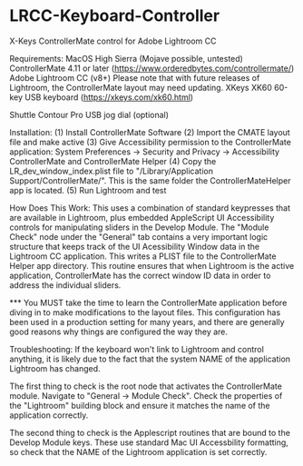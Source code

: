 # LRCC-Keyboard-Controller
X-Keys ControllerMate control for Adobe Lightroom CC

Requirements:
MacOS High Sierra (Mojave possible, untested)
ControllerMate 4.11 or later (https://www.orderedbytes.com/controllermate/)
Adobe Lightroom CC (v8+) 
  Please note that with future releases of Lightroom, the ControllerMate layout may need updating.
XKeys XK60 60-key USB keyboard (https://xkeys.com/xk60.html)

Shuttle Contour Pro USB jog dial (optional)


Installation:
(1) Install ControllerMate Software
(2) Import the CMATE layout file and make active
(3) Give Accessibility permission to the ControllerMate application:
    System Preferences -> Security and Privacy -> Accessibility
    ControllerMate and ControllerMate Helper
(4) Copy the LR_dev_window_index.plist file to "/Library/Application Support/ControllerMate/".  This is the same folder the ControllerMateHelper app is located.
(5) Run Lightroom and test

How Does This Work:
This uses a combination of standard keypresses that are available in Lightroom, plus embedded AppleScript UI Accessibility controls for manipulating sliders in the Develop Module. The "Module Check" node under the "General" tab contains a very important logic structure that keeps track of the UI Acessibility Window data in the Lightroom CC application. This writes a PLIST file to the ControllerMate Helper app directory. This routine ensures that when Lightroom is the active application, ControllerMate has the correct window ID data in order to address the individual sliders.

*** You MUST take the time to learn the ControllerMate application before diving in to make modifications to the layout files. This configuration has been used in a production setting for many years, and there are generally good reasons why things are configured the way they are.

Troubleshooting:
If the keyboard won't link to Lightroom and control anything, it is likely due to the fact that the system NAME of the application Lightroom has changed.

The first thing to check is the root node that activates the ControllerMate module. Navigate to "General -> Module Check".  Check the properties of the "Lightroom" building block and ensure it matches the name of the application correctly.

The second thing to check is the Applescript routines that are bound to the Develop Module keys. These use standard Mac UI Accessbility formatting, so check that the NAME of the Lightroom application is set correctly.
